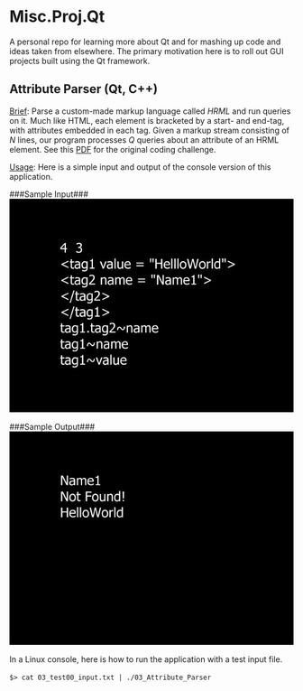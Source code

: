 # Misc.Proj.Qt
A personal repo for learning more about Qt and for mashing up code and ideas taken from elsewhere. The primary motivation here is to roll out GUI projects built using the Qt framework.

## Attribute Parser (Qt, C++)

<ins>Brief</ins>: Parse a custom-made markup language called *HRML* and run queries on it. Much like HTML, each element is bracketed by a start- and end-tag, with attributes embedded in each tag. Given a markup stream consisting of *N* lines, our program processes *Q* queries about an attribute of an HRML element. See this [PDF](docs/HR_AP_challenge.pdf) for the original coding challenge.

<ins>Usage</ins>: Here is a simple input and output of the console version of this application.

###Sample Input###
![](docs/AttributeParser_Img01-640px.jpg)

###Sample Output###
![](docs/AttributeParser_Img02-640px.jpg)

In a Linux console, here is how to run the application with a test input file.

`$> cat 03_test00_input.txt | ./03_Attribute_Parser`
